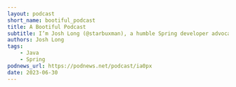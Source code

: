 ```yaml
---
layout: podcast
short_name: bootiful_podcast
title: A Bootiful Podcast
subtitle: I’m Josh Long (@starbuxman), a humble Spring developer advocate at @VMWare, and this is A Bootiful Podcast (@BootifulPodcast), a celebration of the real heroes that drive ecosystems.
authors: Josh Long
tags:
    - Java
    - Spring
podnews_url: https://podnews.net/podcast/ia0px
date: 2023-06-30
---
```

